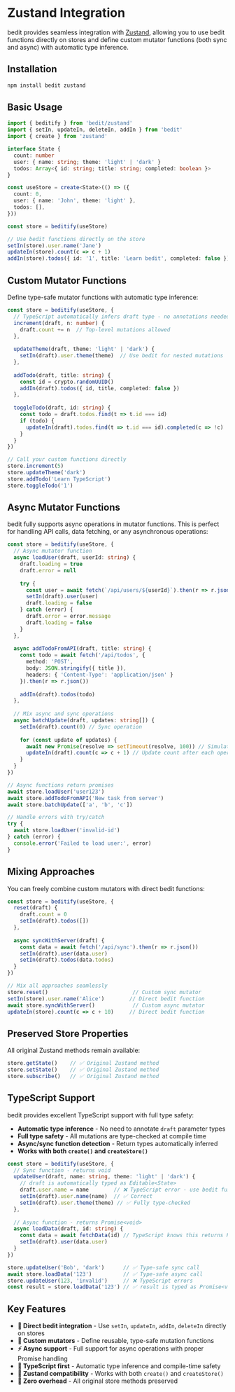 # Zustand Integration

bedit provides seamless integration with [Zustand](https://zustand-demo.pmnd.rs/), allowing you to use bedit functions directly on stores and define custom mutator functions (both sync and async) with automatic type inference.

## Installation

```bash
npm install bedit zustand
```

## Basic Usage

```typescript
import { beditify } from 'bedit/zustand'
import { setIn, updateIn, deleteIn, addIn } from 'bedit'
import { create } from 'zustand'

interface State {
  count: number
  user: { name: string; theme: 'light' | 'dark' }
  todos: Array<{ id: string; title: string; completed: boolean }>
}

const useStore = create<State>(() => ({
  count: 0,
  user: { name: 'John', theme: 'light' },
  todos: [],
}))

const store = beditify(useStore)

// Use bedit functions directly on the store
setIn(store).user.name('Jane')
updateIn(store).count(c => c + 1)
addIn(store).todos({ id: '1', title: 'Learn bedit', completed: false })
```

## Custom Mutator Functions

Define type-safe mutator functions with automatic type inference:

```typescript
const store = beditify(useStore, {
  // TypeScript automatically infers draft type - no annotations needed!
  increment(draft, n: number) {
    draft.count += n  // Top-level mutations allowed
  },
  
  updateTheme(draft, theme: 'light' | 'dark') {
    setIn(draft).user.theme(theme)  // Use bedit for nested mutations
  },
  
  addTodo(draft, title: string) {
    const id = crypto.randomUUID()
    addIn(draft).todos({ id, title, completed: false })
  },
  
  toggleTodo(draft, id: string) {
    const todo = draft.todos.find(t => t.id === id)
    if (todo) {
      updateIn(draft).todos.find(t => t.id === id).completed(c => !c)
    }
  }
})

// Call your custom functions directly
store.increment(5)
store.updateTheme('dark')
store.addTodo('Learn TypeScript')
store.toggleTodo('1')
```

## Async Mutator Functions

bedit fully supports async operations in mutator functions. This is perfect for handling API calls, data fetching, or any asynchronous operations:

```typescript
const store = beditify(useStore, {
  // Async mutator function
  async loadUser(draft, userId: string) {
    draft.loading = true
    draft.error = null
    
    try {
      const user = await fetch(`/api/users/${userId}`).then(r => r.json())
      setIn(draft).user(user)
      draft.loading = false
    } catch (error) {
      draft.error = error.message
      draft.loading = false
    }
  },
  
  async addTodoFromAPI(draft, title: string) {
    const todo = await fetch('/api/todos', {
      method: 'POST',
      body: JSON.stringify({ title }),
      headers: { 'Content-Type': 'application/json' }
    }).then(r => r.json())
    
    addIn(draft).todos(todo)
  },
  
  // Mix async and sync operations
  async batchUpdate(draft, updates: string[]) {
    setIn(draft).count(0) // Sync operation
    
    for (const update of updates) {
      await new Promise(resolve => setTimeout(resolve, 100)) // Simulate delay
      updateIn(draft).count(c => c + 1) // Update count after each operation
    }
  }
})

// Async functions return promises
await store.loadUser('user123')
await store.addTodoFromAPI('New task from server')
await store.batchUpdate(['a', 'b', 'c'])

// Handle errors with try/catch
try {
  await store.loadUser('invalid-id')
} catch (error) {
  console.error('Failed to load user:', error)
}
```

## Mixing Approaches

You can freely combine custom mutators with direct bedit functions:

```typescript
const store = beditify(useStore, {
  reset(draft) {
    draft.count = 0
    setIn(draft).todos([])
  },
  
  async syncWithServer(draft) {
    const data = await fetch('/api/sync').then(r => r.json())
    setIn(draft).user(data.user)
    setIn(draft).todos(data.todos)
  }
})

// Mix all approaches seamlessly
store.reset()                           // Custom sync mutator
setIn(store).user.name('Alice')        // Direct bedit function
await store.syncWithServer()            // Custom async mutator
updateIn(store).count(c => c + 10)     // Direct bedit function
```

## Preserved Store Properties

All original Zustand methods remain available:

```typescript
store.getState()    // ✅ Original Zustand method
store.setState()    // ✅ Original Zustand method  
store.subscribe()   // ✅ Original Zustand method
```

## TypeScript Support

bedit provides excellent TypeScript support with full type safety:

- **Automatic type inference** - No need to annotate `draft` parameter types
- **Full type safety** - All mutations are type-checked at compile time  
- **Async/sync function detection** - Return types automatically inferred
- **Works with both `create()` and `createStore()`**

```typescript
const store = beditify(useStore, {
  // Sync function - returns void
  updateUser(draft, name: string, theme: 'light' | 'dark') {
    // draft is automatically typed as Editable<State>
    draft.user.name = name        // ❌ TypeScript error - use bedit functions for nested
    setIn(draft).user.name(name)  // ✅ Correct
    setIn(draft).user.theme(theme) // ✅ Fully type-checked
  },
  
  // Async function - returns Promise<void>
  async loadData(draft, id: string) {
    const data = await fetchData(id) // TypeScript knows this returns Promise<void>
    setIn(draft).user(data.user)
  }
})

store.updateUser('Bob', 'dark')      // ✅ Type-safe sync call
await store.loadData('123')          // ✅ Type-safe async call  
store.updateUser(123, 'invalid')     // ❌ TypeScript errors
const result = store.loadData('123') // ✅ result is typed as Promise<void>
```

## Key Features

- **🔄 Direct bedit integration** - Use `setIn`, `updateIn`, `addIn`, `deleteIn` directly on stores
- **🎯 Custom mutators** - Define reusable, type-safe mutation functions
- **⚡ Async support** - Full support for async operations with proper Promise handling
- **📝 TypeScript first** - Automatic type inference and compile-time safety
- **🏪 Zustand compatibility** - Works with both `create()` and `createStore()`
- **🔧 Zero overhead** - All original store methods preserved
